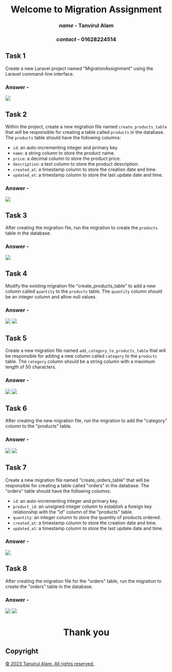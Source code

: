 <center>

# Welcome to Migration Assignment

### *name* - Tanvirul Alam
### *contact* - 01628224514

</center>

## Task 1

Create a new Laravel project named "MigrationAssignment" using the Laravel command-line interface.

### Answer -

![](mdimage/1.png)

## Task 2

Within the project, create a new migration file named `create_products_table` that will be responsible for creating a table called `products` in the database. The `products` table should have the following columns:

-   `id`: an auto-incrementing integer and primary key.
-   `name`: a string column to store the product name.
-   `price`: a decimal column to store the product price.
-   `description`: a text column to store the product description.
-   `created_at`: a timestamp column to store the creation date and time.
-   `updated_at`: a timestamp column to store the last update date and time.

### Answer -

![](mdimage/2.png)



## Task 3

After creating the migration file, run the migration to create the `products` table in the database.

### Answer -

![](mdimage/3.png)

## Task 4

Modify the existing migration file "create_products_table" to add a new column called `quantity` to the `products` table. The `quantity` column should be an integer column and allow null values.

### Answer -

![](mdimage/4.1.png)
![](mdimage/4.2.png)

## Task 5

Create a new migration file named `add_category_to_products_table` that will be responsible for adding a new column called `category` to the `products` table. The `category` column should be a string column with a maximum length of 50 characters.

### Answer -

![](mdimage/5.png)
![](mdimage/5.2.png)

## Task 6

After creating the new migration file, run the migration to add the "category" column to the "products" table.

### Answer -

![](mdimage/6.1.png)
![](mdimage/6.2.png)

## Task 7

Create a new migration file named "create_orders_table" that will be responsible for creating a table called "orders" in the database. The "orders" table should have the following columns:

-   `id`: an auto-incrementing integer and primary key.
-   `product_id`: an unsigned integer column to establish a foreign key relationship with the "id" column of the "products" table.
-   `quantity`: an integer column to store the quantity of products ordered.
-   `created_at`: a timestamp column to store the creation date and time.
-   `updated_at`: a timestamp column to store the last update date and time.

### Answer -

![](mdimage/7.png)


## Task 8

After creating the migration file for the "orders" table, run the migration to create the "orders" table in the database.

### Answer -

![](mdimage/8.1.png)
![](mdimage/8.2.png)

<center>

# Thank you

</center>


## Copyright
[© 2023 Tanvirul Alam. All rights reserved.](https://www.facebook.com/profile.php?id=100092627958564)
